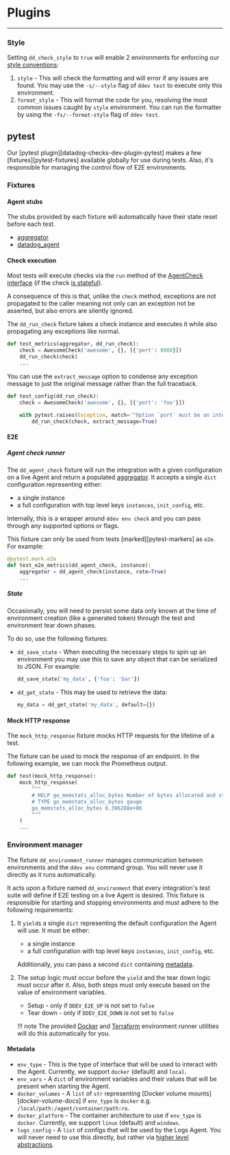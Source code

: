 # Plugins

-----

### Style

Setting `dd_check_style` to `true` will enable 2 environments for enforcing our [style conventions](../guidelines/style.md):

1. `style` - This will check the formatting and will error if any issues are found. You may use the `-s/--style` flag
   of `ddev test` to execute only this environment.
2. `format_style` - This will format the code for you, resolving the most common issues caught by `style` environment.
   You can run the formatter by using the `-fs/--format-style` flag of `ddev test`.

## pytest

Our [pytest plugin][datadog-checks-dev-plugin-pytest] makes a few [fixtures][pytest-fixtures] available globally
for use during tests. Also, it's responsible for managing the control flow of E2E environments.

### Fixtures

#### Agent stubs

The stubs provided by each fixture will automatically have their state reset before each test.

- [aggregator](../base/api.md#datadog_checks.base.stubs.aggregator.AggregatorStub)
- [datadog_agent](../base/api.md#datadog_checks.base.stubs.datadog_agent.DatadogAgentStub)

#### Check execution

Most tests will execute checks via the `run` method of the [AgentCheck interface](../base/api.md#datadog_checks.base.checks.base.AgentCheck)
(if the check [is stateful](../guidelines/conventions.md#stateful-checks)).

A consequence of this is that, unlike the `check` method, exceptions are not propagated to the caller meaning not only can an exception
not be asserted, but also errors are silently ignored.

The `dd_run_check` fixture takes a check instance and executes it while also propagating any exceptions like normal.

```python
def test_metrics(aggregator, dd_run_check):
    check = AwesomeCheck('awesome', {}, [{'port': 8080}])
    dd_run_check(check)
    ...
```

You can use the `extract_message` option to condense any exception message to just the original message rather than the full traceback.

```python
def test_config(dd_run_check):
    check = AwesomeCheck('awesome', {}, [{'port': 'foo'}])

    with pytest.raises(Exception, match='^Option `port` must be an integer$'):
        dd_run_check(check, extract_message=True)
```

#### E2E

##### Agent check runner

The `dd_agent_check` fixture will run the integration with a given configuration on a live Agent and return a populated
[aggregator](../base/api.md#datadog_checks.base.stubs.aggregator.AggregatorStub). It accepts a single `dict` configuration representing either:

- a single instance
- a full configuration with top level keys `instances`, `init_config`, etc.

Internally, this is a wrapper around `ddev env check` and you can pass through any supported options or flags.

This fixture can only be used from tests [marked][pytest-markers] as `e2e`. For example:

```python
@pytest.mark.e2e
def test_e2e_metrics(dd_agent_check, instance):
    aggregator = dd_agent_check(instance, rate=True)
    ...
```

##### State

Occasionally, you will need to persist some data only known at the time of environment creation (like a generated token)
through the test and environment tear down phases.

To do so, use the following fixtures:

- `dd_save_state` - When executing the necessary steps to spin up an environment you may use this to save any
  object that can be serialized to JSON. For example:

    ```python
    dd_save_state('my_data', {'foo': 'bar'})
    ```

- `dd_get_state` - This may be used to retrieve the data:

    ```python
    my_data = dd_get_state('my_data', default={})
    ```

#### Mock HTTP response

The `mock_http_response` fixture mocks HTTP requests for the lifetime of a test.

The fixture can be used to mock the response of an endpoint. In the following example, we can mock the Prometheus output.

```python
def test(mock_http_response):
    mock_http_response(
        """
        # HELP go_memstats_alloc_bytes Number of bytes allocated and still in use.
        # TYPE go_memstats_alloc_bytes gauge
        go_memstats_alloc_bytes 6.396288e+06
        """
    )
    ...
```

### Environment manager

The fixture `dd_environment_runner` manages communication between environments and the `ddev env` command group. You will
never use it directly as it runs automatically.

It acts upon a fixture named `dd_environment` that every integration's test suite will define if E2E testing on a live Agent
is desired. This fixture is responsible for starting and stopping environments and must adhere to the following requirements:

1. It `yield`s a single `dict` representing the default configuration the Agent will use. It must be either:

    - a single instance
    - a full configuration with top level keys `instances`, `init_config`, etc.

    Additionally, you can pass a second `dict` containing [metadata](#metadata).

1. The setup logic must occur before the `yield` and the tear down logic must occur after it. Also, both steps must only
   execute based on the value of environment variables.

    - Setup - only if `DDEV_E2E_UP` is not set to `false`
    - Tear down - only if `DDEV_E2E_DOWN` is not set to `false`

    !!! note
        The provided [Docker](test.md#docker) and [Terraform](test.md#terraform) environment runner utilities will do this automatically for you.

#### Metadata

- `env_type` - This is the type of interface that will be used to interact with the Agent. Currently, we support `docker` (default) and `local`.
- `env_vars` - A `dict` of environment variables and their values that will be present when starting the Agent.
- `docker_volumes` - A `list` of `str` representing [Docker volume mounts][docker-volume-docs] if `env_type` is `docker` e.g. `/local/path:/agent/container/path:ro`.
- `docker_platform` - The container architecture to use if `env_type` is `docker`. Currently, we support `linux` (default) and `windows`.
- `logs_config` - A `list` of configs that will be used by the Logs Agent. You will never need to use this directly, but rather via [higher level abstractions](test.md#logs).
